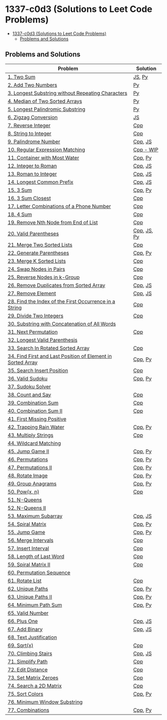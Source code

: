 # 1337-c0d3 (Solutions to Leet Code Problems)

<!-- TOC -->
* [1337-c0d3 (Solutions to Leet Code Problems)](#1337-c0d3-solutions-to-leet-code-problems)
  * [Problems and Solutions](#problems-and-solutions)
<!-- TOC -->

## Problems and Solutions
| Problem                                                                                                                                               | Solution                                                                                                                                                    |
|-------------------------------------------------------------------------------------------------------------------------------------------------------|-------------------------------------------------------------------------------------------------------------------------------------------------------------|
| [1. Two Sum](https://leetcode.com/problems/two-sum/)                                                                                                  | [JS](javascript/1.%20two-sum.js), [Py](python/1.%20two-sum.py)                                                                                              |
| [2. Add Two Numbers](https://leetcode.com/problems/add-two-numbers/)                                                                                  | [Py](python/2.%20add-two-numbers.py)                                                                                                                        |
| [3. Longest Substring without Repeating Characters](https://leetcode.com/problems/longest-substring-without-repeating-characters/)                    | [Py](python/3.%20longest-substring-without-repeating-characters.py)                                                                                         |
| [4. Median of Two Sorted Arrays](https://leetcode.com/problems/median-of-two-sorted-arrays/)                                                          | [Py](python/4.%20median-of-two-sorted-arrays.py)                                                                                                            |
| [5. Longest Palindromic Substring](https://leetcode.com/problems/longest-palindromic-substring/)                                                      | [Py](python/5.%20longest-palindromic-substring.py)                                                                                                          |
| [6. Zigzag Conversion](https://leetcode.com/problems/zigzag-conversion/)                                                                              | [JS](javascript/6.%20zigzag-conversion.js)                                                                                                                  |
| [7. Reverse Integer](https://leetcode.com/problems/reverse-integer/)                                                                                  | [Cpp](cpp/7.%20reverse-integer.cpp)                                                                                                                         |
| [8. String to Integer](https://leetcode.com/problems/string-to-integer-atoi/)                                                                         | [Cpp](cpp/8.%20string-to-integer.cpp)                                                                                                                       |
| [9. Palindrome Number](https://leetcode.com/problems/palindrome-number/)                                                                              | [Cpp](cpp/9.%20palindrome-number.cpp), [JS](javascript/9.%20palindrome-number.js)                                                                           |
| [10. Regular Expression Matching](https://leetcode.com/problems/regular-expression-matching)                                                          | [Cpp - WIP](cpp/10.%20regular-expression-matching.cpp)                                                                                                      |
| [11. Container with Most Water](https://leetcode.com/problems/container-with-most-water/)                                                             | [Cpp](cpp/11.%20container-with-most-water.cpp), [Py](python/11.%20container-with-most-water.py)                                                             |
| [12. Integer to Roman](https://leetcode.com/problems/integer-to-roman/)                                                                               | [Cpp](cpp/12.%20integer-to-roman.cpp), [JS](javascript/12.%20integer-to-roman.js)                                                                           |
| [13. Roman to Integer](https://leetcode.com/problems/roman-to-integer/)                                                                               | [Cpp](cpp/13.%20roman-to-integer.cpp), [JS](javascript/13.%20roman-to-integer.js)                                                                           |
| [14. Longest Common Prefix](https://leetcode.com/problems/longest-common-prefix/)                                                                     | [Cpp](cpp/14.%20longest-common-prefix.cpp), [JS](javascript/14.%20longest-common-prefix.js)                                                                 |
| [15. 3 Sum](https://leetcode.com/problems/3sum/)                                                                                                      | [Cpp](cpp/15.%203-sum.cpp), [Py](python/15.%203-sum.py)                                                                                                     |
| [16. 3 Sum Closest](https://leetcode.com/problems/3sum-closest/)                                                                                      | [Cpp](cpp/16.%203-sum-closest.cpp)                                                                                                                          |
| [17. Letter Combinations of a Phone Number](https://leetcode.com/problems/letter-combinations-of-a-phone-number/)                                     | [Cpp](cpp/17.%20letter-combinations-of-a-phone-number.cpp)                                                                                                  |
| [18. 4 Sum](https://leetcode.com/problems/4sum/)                                                                                                      | [Cpp](cpp/18.%204-sum.cpp)                                                                                                                                  |
| [19. Remove Nth Node from End of List](https://leetcode.com/problems/remove-nth-node-from-end-of-list/)                                               | [Cpp](cpp/19.%20remove-nth-node-from-end-of-list.cpp)                                                                                                       |
| [20. Valid Parentheses](https://leetcode.com/problems/valid-parentheses/)                                                                             | [Cpp](cpp/20.%20valid-parentheses.cpp), [JS](javascript/20.%20valid-parentheses.js), [Py](python/20.%20valid-parentheses.py)                                |
| [21. Merge Two Sorted Lists](https://leetcode.com/problems/merge-two-sorted-lists/)                                                                   | [Cpp](cpp/21.%20merge-two-sorted-lists.cpp)                                                                                                                 |
| [22. Generate Parentheses](https://leetcode.com/problems/generate-parentheses/)                                                                       | [Cpp](cpp/22.%20generate-parentheses.cpp), [Py](python/22.%20generate-parentheses.py)                                                                       |
| [23. Merge K Sorted Lists](https://leetcode.com/problems/merge-k-sorted-lists/)                                                                       | [Cpp](cpp/23.%20merge-k-sorted-lists.cpp)                                                                                                                   |
| [24. Swap Nodes in Pairs](https://leetcode.com/problems/swap-nodes-in-pairs/)                                                                         | [Cpp](cpp/24.%20swap-nodes-in-pairs.cpp)                                                                                                                    |
| [25. Reverse Nodes in k-Group](https://leetcode.com/problems/reverse-nodes-in-k-group/)                                                               | [Cpp](cpp/25.%20reverse-nodes-in-k-group.cpp)                                                                                                               |
| [26. Remove Duplicates from Sorted Array](https://leetcode.com/problems/remove-duplicates-from-sorted-array/)                                         | [Cpp](cpp/26.%20remove-duplicates-from-sorted-array.cpp), [JS](javascript/26.%20remove-duplicates-from-sorted-array.js)                                     |
| [27. Remove Element](https://leetcode.com/problems/remove-element/)                                                                                   | [Cpp](cpp/27.%20remove-element.cpp), [JS](javascript/27.%20remove-element.js)                                                                               |
| [28. Find the Index of the First Occurrence in a String](https://leetcode.com/problems/find-the-index-of-the-first-occurrence-in-a-string/)           | [Cpp](cpp/28.%20find-the-index-of-the-first-occurrence-in-a-string.cpp)                                                                                     |
| [29. Divide Two Integers](https://leetcode.com/problems/divide-two-integers/)                                                                         | [Cpp](cpp/29.%20divide-two-integers.cpp)                                                                                                                    |
| [30. Substring with Concatenation of All Words](https://leetcode.com/problems/substring-with-concatenation-of-all-words/)                             |                                                                                                                                                             |
| [31. Next Permutation](https://leetcode.com/problems/next-permutation/)                                                                               | [Cpp](cpp/31.%20next-permutation.cpp)                                                                                                                       |
| [32. Longest Valid Parenthesis](https://leetcode.com/problems/longest-valid-parentheses/)                                                             |                                                                                                                                                             |
| [33. Search In Rotated Sorted Array](https://leetcode.com/problems/search-in-rotated-sorted-array/)                                                   | [Cpp](cpp/33.%20search-in-rotated-sorted-array.cpp)                                                                                                         |
| [34. Find First and Last Position of Element in Sorted Array](https://leetcode.com/problems/find-first-and-last-position-of-element-in-sorted-array/) | [Cpp](cpp/34.%20find-first-and-last-position-of-element-in-sorted-array.cpp), [Py](python/34.%20find-first-and-last-position-of-element-in-sorted-array.py) |
| [35. Search Insert Position](https://leetcode.com/problems/search-insert-position/)                                                                   | [Cpp](cpp/35.%20search-insert-position.cpp)                                                                                                                 |
| [36. Valid Sudoku](https://leetcode.com/problems/valid-sudoku/)                                                                                       | [Cpp](cpp/36.%20valid-sudoku.cpp), [Py](python/36.%20valid-sudoku.py)                                                                                       |
| [37. Sudoku Solver](https://leetcode.com/problems/sudoku-solver/)                                                                                     |                                                                                                                                                             |
| [38. Count and Say](https://leetcode.com/problems/count-and-say/)                                                                                     | [Cpp](cpp/38.%20count-and-say.cpp)                                                                                                                          |
| [39. Combination Sum](https://leetcode.com/problems/combination-sum/)                                                                                 | [Cpp](cpp/39.%20combination-sum.cpp)                                                                                                                        |
| [40. Combination Sum II](https://leetcode.com/problems/combination-sum-ii/)                                                                           | [Cpp](cpp/40.%20combination-sum-ii.cpp)                                                                                                                     |
| [41. First Missing Positive](https://leetcode.com/problems/first-missing-positive/)                                                                   |                                                                                                                                                             |
| [42. Trapping Rain Water](https://leetcode.com/problems/trapping-rain-water/)                                                                         | [Cpp](cpp/42.%20trapping-rain-water.cpp), [Py](python/42.%20trapping-rain-water.py)                                                                         |
| [43. Multiply Strings](https://leetcode.com/problems/multiply-strings/)                                                                               | [Cpp](cpp/43.%20multiply-strings.cpp)                                                                                                                       |
| [44. Wildcard Matching](https://leetcode.com/problems/wildcard-matching/)                                                                             |                                                                                                                                                             |
| [45. Jump Game II](https://leetcode.com/problems/jump-game-ii/)                                                                                       | [Cpp](cpp/45.%20jump-game-ii.cpp), [Py](python/45.%20jump-game-ii.py)                                                                                       |
| [46. Permutations](https://leetcode.com/problems/permutations/)                                                                                       | [Cpp](cpp/46.%20permutations.cpp), [Py](python/46.%20permutations.py)                                                                                       |
| [47. Permutations II](https://leetcode.com/problems/permutations-ii/)                                                                                 | [Cpp](cpp/47.%20permutations-ii.cpp), [Py](python/47.%20permutations-ii.py)                                                                                 |
| [48. Rotate Image](https://leetcode.com/problems/rotate-image/)                                                                                       | [Cpp](cpp/48.%20rotate-image.cpp), [Py](python/48.%20rotate-image.py)                                                                                       |
| [49. Group Anagrams](https://leetcode.com/problems/group-anagrams/)                                                                                   | [Cpp](cpp/49.%20group-anagrams.cpp), [Py](python/49.%20group-anagrams.py)                                                                                   |
| [50. Pow(x, n)](https://leetcode.com/problems/powx-n/)                                                                                                | [Cpp](cpp/50.%20pow%28x%2C%20n%29.cpp)                                                                                                                      |
| [51. N-Queens](https://leetcode.com/problems/n-queens/)                                                                                               |                                                                                                                                                             |
| [52. N-Queens II](https://leetcode.com/problems/n-queens-ii/)                                                                                         |                                                                                                                                                             |
| [53. Maximum Subarray](https://leetcode.com/problems/maximum-subarray/)                                                                               | [Cpp](cpp/53.%20maximum-subarray.cpp), [JS](javascript/53.%20maximum-subarray.js)                                                                           |
| [54. Spiral Matrix](https://leetcode.com/problems/spiral-matrix/)                                                                                     | [Cpp](cpp/54.%20spiral-matrix.cpp), [Py](python/54.%20spiral-matrix.py)                                                                                     |
| [55. Jump Game](https://leetcode.com/problems/jump-game/)                                                                                             | [Cpp](cpp/55.%20jump-game.cpp), [Py](python/55.%20jump-game.py)                                                                                             |
| [56. Merge Intervals](https://leetcode.com/problems/merge-intervals/)                                                                                 | [Cpp](cpp/56.%20merge-intervals.cpp)                                                                                                                        |
| [57. Insert Interval](https://leetcode.com/problems/insert-interval/)                                                                                 | [Cpp](cpp/57.%20insert-interval.cpp)                                                                                                                        |
| [58. Length of Last Word](https://leetcode.com/problems/length-of-last-word/)                                                                         | [Cpp](cpp/58.%20length-of-last-word.cpp)                                                                                                                    |
| [59. Spiral Matrix II](https://leetcode.com/problems/spiral-matrix-ii/)                                                                               | [Cpp](cpp/59.%20spiral-matrix-ii.cpp)                                                                                                                       |
| [60. Permutation Sequence](https://leetcode.com/problems/permutation-sequence/)                                                                       |                                                                                                                                                             |
| [61. Rotate List](https://leetcode.com/problems/rotate-list/)                                                                                         | [Cpp](cpp/61.%20rotate-list.cpp)                                                                                                                            |
| [62. Unique Paths](https://leetcode.com/problems/unique-paths/)                                                                                       | [Cpp](cpp/62.%20unique-paths.cpp), [Py](python/62.%20unique-paths.py)                                                                                       |
| [63. Unique Paths II](https://leetcode.com/problems/unique-paths-ii/)                                                                                 | [Cpp](cpp/63.%20unique-paths-ii.cpp), [Py](python/63.%20unique-paths-ii.py)                                                                                 |
| [64. Minimum Path Sum](https://leetcode.com/problems/minimum-path-sum/)                                                                               | [Cpp](cpp/64.%20minimum-path-sum.cpp), [Py](python/64.%20minimum-path-sum.py)                                                                               |
| [65. Valid Number](https://leetcode.com/problems/valid-number/)                                                                                       |                                                                                                                                                             |
| [66. Plus One](https://leetcode.com/problems/plus-one/)                                                                                               | [Cpp](cpp/66.%20plus-one.cpp), [JS](javascript/66.%20plus-one.js)                                                                                           |
| [67. Add Binary](https://leetcode.com/problems/add-binary/)                                                                                           | [Cpp](cpp/67.%20add-binary.cpp), [JS](javascript/67.%20add-binary.js)                                                                                       |
| [68. Text Justification](https://leetcode.com/problems/text-justification/)                                                                           |                                                                                                                                                             |
| [69. Sqrt(x)](https://leetcode.com/problems/sqrtx/)                                                                                                   | [Cpp](cpp/69.%20sqrt%28x%29.cpp)                                                                                                                            |
| [70. Climbing Stairs](https://leetcode.com/problems/climbing-stairs/)                                                                                 | [Cpp](cpp/70.%20climbing-stairs.cpp), [JS](javascript/70.%20climbing-stairs.js)                                                                             |
| [71. Simplify Path](https://leetcode.com/problems/simplify-path/)                                                                                     | [Cpp](cpp/71.%20simplify-path.cpp)                                                                                                                          |
| [72. Edit Distance](https://leetcode.com/problems/edit-distance/)                                                                                     | [Cpp](cpp/72.%20edit-distance.cpp)                                                                                                                          |
| [73. Set Matrix Zeroes](https://leetcode.com/problems/set-matrix-zeroes/)                                                                             | [Cpp](cpp/73.%20set-matrix-zeroes.cpp)                                                                                                                      |
| [74. Search a 2D Matrix](https://leetcode.com/problems/search-a-2d-matrix/)                                                                           | [Cpp](cpp/74.%20search-a-2d-matrix.cpp)                                                                                                                     |
| [75. Sort Colors](https://leetcode.com/problems/sort-colors/)                                                                                         | [Cpp](cpp/75.%20sort-colors.cpp), [Py](python/75.%20sort-colors.py)                                                                                         |
| [76. Minimum Window Substring](https://leetcode.com/problems/minimum-window-substring/)                                                               |                                                                                                                                                             |
| [77. Combinations](https://leetcode.com/problems/combinations/)                                                                                       | [Cpp](cpp/77.%20combinations.cpp), [Py](python/77.%20combinations.py)                                                                                       |
